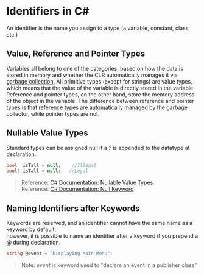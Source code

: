 # Identifiers in C#
An identifier is the name you assign to a type (a variable, constant, class, etc.)

## Value, Reference and Pointer Types
Variables all belong to one of the categories, based on how the data is stored in memory and whether the CLR automatically manages it via [garbage collection](https://docs.microsoft.com/en-us/dotnet/standard/garbage-collection/fundamentals). All primitive types (except for strings) are value types, which means that the 
value of the variable is directly stored in the variable. Reference and pointer types, on the other hand, store the memory address of the object in the variable.
The difference between reference and pointer types is that reference types are automatically managed by the garbage collector, while pointer types are not.

## Nullable Value Types
Standard types can be assigned null if a _?_ is appended to the datatype at declaration.
```C#
bool  isTall = null;    //Illegal
bool? isTall = null;   //Legal
```
> Reference: [C# Documentation: Nullable Value Types](https://docs.microsoft.com/en-us/dotnet/csharp/language-reference/builtin-types/nullable-value-types) <br />
> Reference: [C# Documentation: Null Keyword](https://docs.microsoft.com/en-us/dotnet/csharp/language-reference/keywords/null) <br />

## Naming Identifiers after Keywords
Keywords are reserved, and an identifier cannot have the same name as a keyword by default; <br />
however, it is possible to name an identifier after a keyword if you prepend a _@_ during declaration.
```C#
string @event = "Displaying Main Menu";
```
> Note: _event_ is keyword used to "declare an event in a publisher class"

